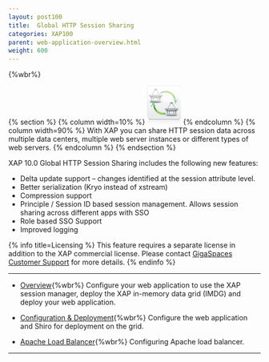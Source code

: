 ```yaml
---
layout: post100
title:  Global HTTP Session Sharing
categories: XAP100
parent: web-application-overview.html
weight: 600
---
```


{%wbr%}

{% section %}
{% column width=10% %}
![counter-logo.jpg](/attachment_files/subject/httpsession.png)
{% endcolumn %}
{% column width=90% %}
With XAP you can share HTTP session data across multiple data centers, multiple web server instances or different types of web servers.
{% endcolumn %}
{% endsection %}


XAP 10.0 Global HTTP Session Sharing includes the following new features:

- Delta update support – changes identified at the session attribute level.
- Better serialization (Kryo instead of xstream)
- Compression support
- Principle / Session ID based session management. Allows session sharing across different apps with SSO
- Role based SSO Support
- Improved logging


{% info title=Licensing %}
This feature requires a separate license in addition to the XAP commercial license. Please contact [GigaSpaces Customer Support](http://www.gigaspaces.com/content/customer-support-services) for more details.
{% endinfo %}


<hr/>

- [Overview](./global-http-session-sharing.html){%wbr%}
Configure your web application to use the XAP session manager, deploy the XAP in-memory data grid (IMDG) and deploy your web application.

- [Configuration & Deployment](./global-http-session-sharing-configuration.html){%wbr%}
Configure the web application and Shiro for deployment on the grid.

- [Apache Load Balancer](./global-http-session-sharing-load-balancer.html){%wbr%}
Configuring Apache load balancer.


<hr/>

